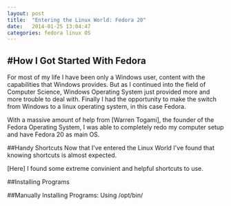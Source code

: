 ```yaml
---
layout: post
title:  "Entering the Linux World: Fedora 20"
date:   2014-01-25 13:04:47
categories: fedora linux OS
---
```


#How I Got Started With Fedora
-----------------------------
For most of my life I have been only a Windows user, content with the capabilities that Windows provides.  But as I continued into the field of Computer Science,  Windows Operating System just provided more and more trouble to deal with.  Finally I had the opportunity to make the switch from Windows to a linux operating system, in this case Fedora.

With a massive amount of help from [Warren Togami], the founder of the Fedora Operating System, I was able to completely redo my computer setup and have Fedora 20 as main OS.

##Handy Shortcuts
Now that I've entered the Linux World I've found that knowing shortcuts is almost expected.  

[Here] I found some extreme convinient and helpful shortcuts to use.

##Installing Programs

##Manually Installing Programs: Using /opt/bin/

